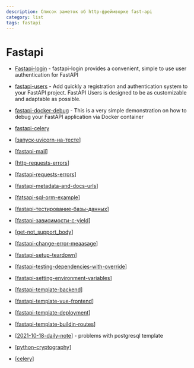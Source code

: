 ```yaml
---
description: Список заметок об http-фреймворке fast-api
category: list
tags: fastapi
---
```

# Fastapi

- [Fastapi-login](https://fastapi-login.readthedocs.io/) - fastapi-login provides a convenient, simple to use user authentication for FastAPI
- [fastapi-users](https://github.com/fastapi-users/fastapi-users) - Add quickly a registration and authentication system to your FastAPI project. FastAPI Users is designed to be as customizable and adaptable as possible.
- [fastapi-docker-debug](https://github.com/Kludex/fastapi-docker-debug) - This is a very simple demonstration on how to debug your FastAPI application via Docker container
- [fastapi-celery](https://github.com/GregaVrbancic/fastapi-celery)

- [[запуск-uvicorn-на-тесте]]
- [[fastapi-mail]]
- [[http-requests-errors]]
- [[fastapi-requests-errors]]
- [[fastapi-metadata-and-docs-urls]]
- [[fatsapi-sql-orm-example]]
- [[fastapi-тестирование-базы-данных]]
- [[fastapi-зависимости-с-yield]]
- [[get-not_support_body]]
- [[fastapi-change-error-meaasage]]
- [[fastapi-setup-teardown]]
- [[fastapi-testing-dependencies-with-override]]
- [[fastapi-setting-environment-variables]]
- [[fastapi-template-backend]]
- [[fastapi-template-vue-frontend]]
- [[fastapi-template-deployment]]
- [[fastapi-template-buildin-routes]]
- [[2021-10-18-daily-note]] - problems with postgresql template
- [[python-cryptography]]
- [[celery]]

[//begin]: # "Autogenerated link references for markdown compatibility"
[запуск-uvicorn-на-тесте]: запуск-uvicorn-на-тесте "Fast-api v3 спецификация"
[fastapi-mail]: fastapi-mail "Fastapi mail"
[http-requests-errors]: http-requests-errors "Http requests"
[fastapi-requests-errors]: fastapi-requests-errors "Fastapi requests errors"
[fastapi-metadata-and-docs-urls]: fastapi-metadata-and-docs-urls "Fastapi Metadata and Docs URLs"
[fatsapi-sql-orm-example]: fatsapi-sql-orm-example "Fatsapi sql orm example"
[fastapi-тестирование-базы-данных]: fastapi-тестирование-базы-данных "Fastapi тестирование базы данных"
[fastapi-зависимости-с-yield]: fastapi-зависимости-с-yield "Fastapi зависимости с yield"
[get-not_support_body]: get-not_support_body "GET not support body"
[fastapi-change-error-meaasage]: fastapi-change-error-meaasage "Fastapi change error measage"
[fastapi-setup-teardown]: fastapi-setup-teardown "Fastapi setup teardown"
[fastapi-testing-dependencies-with-override]: fastapi-testing-dependencies-with-override "Fastapi testing dependencies with owerride"
[fastapi-setting-environment-variables]: fastapi-setting-environment-variables "Fastapi environment variables"
[fastapi-template-backend]: fastapi-template-backend "Fastapi template backend"
[fastapi-template-vue-frontend]: fastapi-template-vue-frontend "Fastapi frontend development"
[fastapi-template-deployment]: fastapi-template-deployment "Fastapi template deployment"
[fastapi-template-buildin-routes]: fastapi-template-buildin-routes "Fastapi template buildin routes"
[2021-10-18-daily-note]: ../posts/2021-10-18-daily-note "Проблемы с fastapi postgresql template"
[python-cryptography]: python-cryptography "Криптография в python"
[celery]: celery "Celery"
[//end]: # "Autogenerated link references"